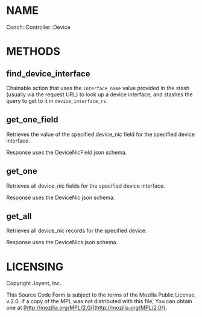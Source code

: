# NAME

Conch::Controller::Device

# METHODS

## find\_device\_interface

Chainable action that uses the `interface_name` value provided in the stash (usually via the
request URL) to look up a device interface, and stashes the query to get to it in
`device_interface_rs`.

## get\_one\_field

Retrieves the value of the specified device\_nic field for the specified device interface.

Response uses the DeviceNicField json schema.

## get\_one

Retrieves all device\_nic fields for the specified device interface.

Response uses the DeviceNic json schema.

## get\_all

Retrieves all device\_nic records for the specified device.

Response uses the DeviceNics json schema.

# LICENSING

Copyright Joyent, Inc.

This Source Code Form is subject to the terms of the Mozilla Public License,
v.2.0. If a copy of the MPL was not distributed with this file, You can obtain
one at [http://mozilla.org/MPL/2.0/](http://mozilla.org/MPL/2.0/).
